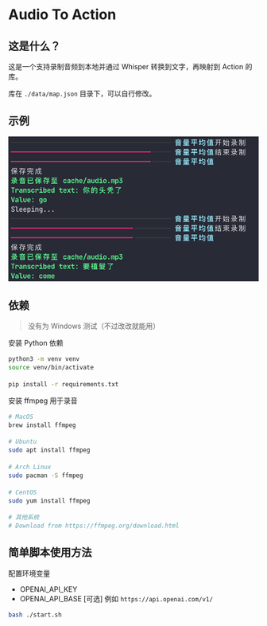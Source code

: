 # Audio To Action

## 这是什么？

这是一个支持录制音频到本地并通过 Whisper 转换到文字，再映射到 Action 的库。

库在 `./data/map.json` 目录下，可以自行修改。

## 示例

![秃头和植发](static/example.png)

## 依赖

> 没有为 Windows 测试（不过改改就能用）

安装 Python 依赖

```bash
python3 -m venv venv
source venv/bin/activate

pip install -r requirements.txt
```

安装 ffmpeg 用于录音

```bash
# MacOS
brew install ffmpeg

# Ubuntu
sudo apt install ffmpeg

# Arch Linux
sudo pacman -S ffmpeg

# CentOS
sudo yum install ffmpeg

# 其他系统
# Download from https://ffmpeg.org/download.html
```

## 简单脚本使用方法

配置环境变量

- OPENAI_API_KEY
- OPENAI_API_BASE [可选] 例如 `https://api.openai.com/v1/`

```bash
bash ./start.sh
```
